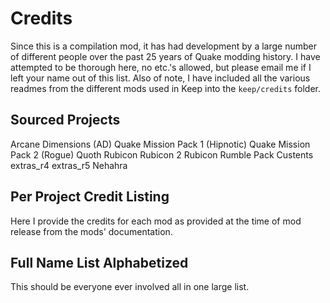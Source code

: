 # Credits 
Since this is a compilation mod, it has had development by a large number of different people over the past 25 years of Quake modding history.  I have attempted to be thorough here, no etc.'s allowed, but please email me if I left your name out of this list.  Also of note, I have included all the various readmes from the different mods used in Keep into the `keep/credits` folder.

## Sourced Projects
Arcane Dimensions (AD)
Quake Mission Pack 1 (Hipnotic)
Quake Mission Pack 2 (Rogue)
Quoth
Rubicon
Rubicon 2
Rubicon Rumble Pack
Custents
extras_r4
extras_r5
Nehahra

## Per Project Credit Listing
Here I provide the credits for each mod as provided at the time of mod release from the mods' documentation.

## Full Name List Alphabetized
This should be everyone ever involved all in one large list.